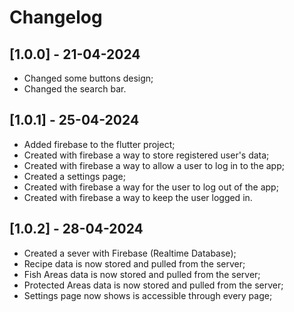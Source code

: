 # Changelog

## [1.0.0] - 21-04-2024

- Changed some buttons design;
- Changed the search bar.

## [1.0.1] - 25-04-2024

- Added firebase to the flutter project;
- Created with firebase a way to store registered user's data;
- Created with firebase a way to allow a user to log in to the app;
- Created a settings page;
- Created with firebase a way for the user to log out of the app;
- Created with firebase a way to keep the user logged in.

## [1.0.2] - 28-04-2024

- Created a sever with Firebase (Realtime Database);
- Recipe data is now stored and pulled from the server;
- Fish Areas data is now stored and pulled from the server;
- Protected Areas data is now stored and pulled from the server;
- Settings page now shows is accessible through every page;

